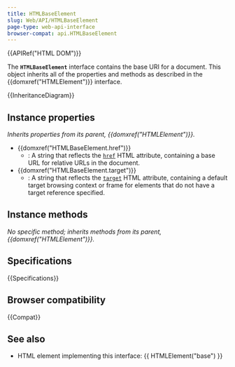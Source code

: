 ```yaml
---
title: HTMLBaseElement
slug: Web/API/HTMLBaseElement
page-type: web-api-interface
browser-compat: api.HTMLBaseElement
---
```


{{APIRef("HTML DOM")}}

The **`HTMLBaseElement`** interface contains the base URI for a document. This object inherits all of the properties and methods as described in the {{domxref("HTMLElement")}} interface.

{{InheritanceDiagram}}

## Instance properties

_Inherits properties from its parent, {{domxref("HTMLElement")}}._

- {{domxref("HTMLBaseElement.href")}}
  - : A string that reflects the [`href`](/en-US/docs/Web/HTML/Reference/Element/base#href) HTML attribute, containing a base URL for relative URLs in the document.
- {{domxref("HTMLBaseElement.target")}}
  - : A string that reflects the [`target`](/en-US/docs/Web/HTML/Reference/Element/base#target) HTML attribute, containing a default target browsing context or frame for elements that do not have a target reference specified.

## Instance methods

_No specific method; inherits methods from its parent, {{domxref("HTMLElement")}}._

## Specifications

{{Specifications}}

## Browser compatibility

{{Compat}}

## See also

- HTML element implementing this interface: {{ HTMLElement("base") }}
